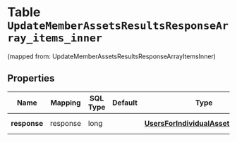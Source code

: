 
# Table `UpdateMemberAssetsResultsResponseArray_items_inner`
(mapped from: UpdateMemberAssetsResultsResponseArrayItemsInner)

## Properties
Name | Mapping | SQL Type | Default | Type | Description | Notes
---- | ------- | -------- | ------- | ---- | ----------- | -----
**response** | response | long |  | [**UsersForIndividualAssetResponse**](UsersForIndividualAssetResponse.md) |  |  [optional] [foreignkey]



